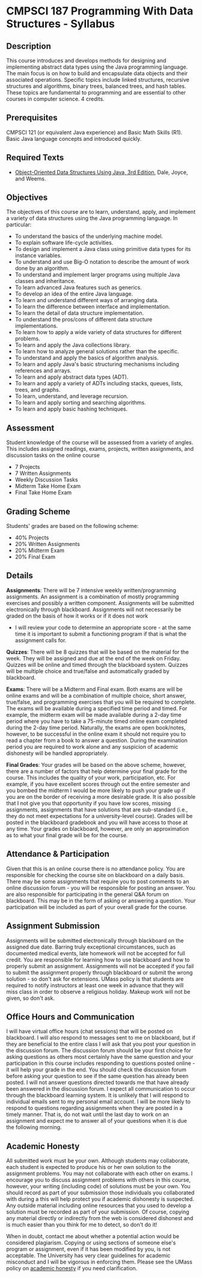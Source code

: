 # CMPSCI 187 Programming With Data Structures - Syllabus

## Description
This course introduces and develops methods for designing and
implementing abstract data types using the Java programming
language. The main focus is on how to build and encapsulate data
objects and their associated operations. Specific topics include
linked structures, recursive structures and algorithms, binary trees,
balanced trees, and hash tables. These topics are fundamental to
programming and are essential to other courses in computer
science. 4 credits.

## Prerequisites
CMPSCI 121 (or equivalent Java experience) and Basic Math Skills
(R1). Basic Java language concepts and introduced quickly.

## Required Texts
- [Object-Oriented Data Structures Using Java, 3rd Edition][book],
  Dale, Joyce, and Weems.

## Objectives
The objectives of this course are to learn, understand, apply, and
implement a variety of data structures using the Java programming
language. In particular:

- To understand the basics of the underlying machine model.
- To explain software life-cycle activities.
- To design and implement a Java class using primitive data types for
  its instance variables.
- To understand and use Big-O notation to describe the amount of work
  done by an algorithm.
- To understand and implement larger programs using multiple Java
  classes and inheritance.
- To learn advanced Java features such as generics.
- To develop an idea of the entire Java language.
- To learn and understand different ways of arranging data.
- To learn the difference between interface and implementation.
- To learn the detail of data structure implementation.
- To understand the pros/cons of different data structure
  implementations.
- To learn how to apply a wide variety of data structures for
  different problems.
- To learn and apply the Java collections library.
- To learn how to analyze general solutions rather than the specific.
- To understand and apply the basics of algorithm analysis.
- To learn and apply Java's basic structuring mechanisms including
  references and arrays.
- To learn and apply abstract data types (ADT).
- To learn and apply a variety of ADTs including stacks, queues,
  lists, trees, and graphs.
- To learn, understand, and leverage recursion.
- To learn and apply sorting and searching algorithms.
- To learn and apply basic hashing techniques.

## Assessment
Student knowledge of the course will be assessed from a variety of
angles. This includes assigned readings, exams, projects, written
assignments, and discussion tasks on the online course

- 7 Projects
- 7 Written Assignments
- Weekly Discussion Tasks
- Midterm Take Home Exam
- Final Take Home Exam

## Grading Scheme
Students' grades are based on the following scheme:

- 40% Projects
- 20% Written Assignments 
- 20% Midterm Exam
- 20% Final Exam

## Details
**Assignments**: There will be 7 intensive weekly written/programming
assignments. An assignment is a combination of mostly programming
exercises and possibly a written component. Assignments will be
submitted electronically through blackboard. Assignments will not
necessarily be graded on the basis of how it works or if it does not work
- I will review your code to determine an appropriate score - at the
same time it is important to submit a functioning program if that is
what the assignment calls for.

**Quizzes**: There will be 8 quizzes that will be based on the material
for the week. They will be assigned and due at the end of the week on
Friday. Quizzes will be online and timed through the blackboard
system. Quizzes will be multiple choice and true/false and
automatically graded by blackboard.

**Exams**: There will be a Midterm and Final exam. Both exams are will
be online exams and will be a combination of multiple choice, short
answer, true/false, and programming exercises that you will be
required to complete. The exams will be available during a specified
time period and timed. For example, the midterm exam will be made
available during a 2-day time period where you have to take a
75-minute timed online exam completed during the 2-day time
period. Naturally, the exams are open book/notes, however, to be
successful in the online exam it should not require you to read a
chapter from a book to answer a question. During the examination
period you are required to work alone and any suspicion of academic
dishonesty will be handled appropriately.

**Final Grades**: Your grades will be based on the above scheme,
however, there are a number of factors that help determine your final
grade for the course. This includes the quality of your work,
participation, etc. For example, if you have excellent scores through
out the entire semester and you bombed the midterm I would be more
likely to push your grade up if you are on the border of receiving a
more desirable grade. It is also possible that I not give you that
opportunity if you have low scores, missing assignments, assignments
that have solutions that are sub-standard (i.e., they do not meet
expectations for a university-level course). Grades will be posted in
the blackboard gradebook and you will have access to those at any
time. Your grades on blackboard, however, are only an approximation as
to what your final grade will be for the course.

## Attendance & Participation
Given that this is an online course there is no attendance policy. You
are responsible for checking the course site on blackboard on a daily
basis. There may be some assignments that require you to post comments
to an online discussion forum - you will be responsible for posting an
answer. You are also responsible for participating in the general Q&A
forum on blackboard. This may be in the form of asking or answering a
question. Your participation will be included as part of your overall
grade for the course.

## Assignment Submission
Assignments will be submitted electronically through blackboard on the
assigned due date. Barring truly exceptional circumstances, such as
documented medical events, late homework will not be accepted for full
credit. You are responsible for learning how to use blackboard and how
to properly submit an assignment. Assignments will not be accepted if
you fail to submit the assignment properly through blackboard or
submit the wrong solution - so don't ask for extensions. UMass policy
is that students are required to notify instructors at least one week
in advance that they will miss class in order to observe a religious
holiday. Makeup work will not be given, so don't ask.

## Office Hours and Communication
I will have virtual office hours (chat sessions) that will be posted
on blackboard. I will also respond to messages sent to me on
blackboard, but if they are beneficial to the entire class I will ask
that you post your question in the discussion forum. The discussion
forum should be your first choice for asking questions as others most
certainly have the same question and your participation in this course
includes responding to questions posted online - it will help your
grade in the end. You should check the discussion forum before asking
your question to see if the same question has already been posted. I
will not answer questions directed towards me that have already been
answered in the discussion forum. I expect all communication to occur
through the blackboard learning system. It is unlikely that I will
respond to individual emails sent to my personal email account. I will
be more likely to respond to questions regarding assignments when they
are posted in a timely manner. That is, do not wait until the last day
to work on an assignment and expect me to answer all of your questions
when it is due the following morning.

## Academic Honesty
All submitted work must be your own. Although students may
collaborate, each student is expected to produce his or her own
solution to the assignment problems. You may not collaborate with each
other on exams. I encourage you to discuss assignment problems with
others in this course, however, your writing (including code) of
solutions must be your own. You should record as part of your
submission those individuals you collaborated with during a
this will help protect you if academic dishonesty is
suspected. Any outside material including online resources that you
used to develop a solution must be recorded as part of your
submission. Of course, copying any material directly or indirectly
from the web is considered dishonest and is much easier than you think
for me to detect, so don't do it!

When in doubt, contact me about whether a potential action would be
considered plagiarism. Copying or using sections of someone else's
program or assignment, even if it has been modified by you, is not
acceptable. The University has very clear guidelines for academic
misconduct and I will be vigorous in enforcing them. Please see the
UMass policy on [academic honesty][honesty] if you need clarification.

[book]: http://www.amazon.com/Object-Oriented-Data-Structures-Using-Java/dp/1449613543/ref=pd_sim_b_2
[honesty]: http://www.umass.edu/dean_students/codeofconduct/acadhonesty/#B

